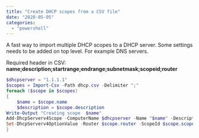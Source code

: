 ```yaml
---
title: "Create DHCP scopes from a CSV file"
date: "2020-05-05"
categories: 
  - "powershell"
---
```


A fast way to import multiple DHCP scopes to a DHCP server. Some settings needs to be added on top level. For example DNS servers.

Required header in CSV: **name;description;startrange;endrange;subnetmask;scopeid;router**

```powershell
$dhcpserver = "1.1.1.1"
$scopes = Import-Csv -Path dhcp.csv -Delimiter ";"
foreach ($scope in $scopes)
{
    $name = $scope.name
    $description = $scope.description
Write-Output "Creating scope  $name"
Add-DhcpServerv4Scope -ComputerName $dhcpserver -Name "$name" -Description "$description" -StartRange $scope.startrange -EndRange $scope.endrange -SubnetMask $scope.subnetmask -State Active -LeaseDuration 1.00:00:00
Set-DhcpServerv4OptionValue -Router $scope.router -ScopeId $scope.scopeid -ComputerName $dhcpserver
}
```
